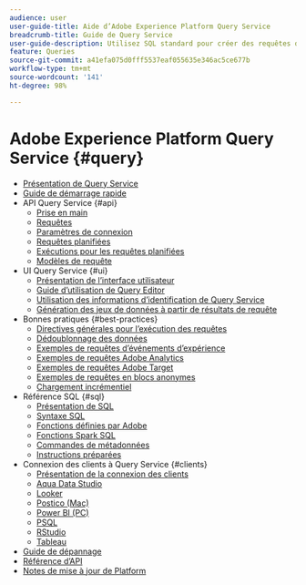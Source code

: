 ```yaml
---
audience: user
user-guide-title: Aide d’Adobe Experience Platform Query Service
breadcrumb-title: Guide de Query Service
user-guide-description: Utilisez SQL standard pour créer des requêtes de données dans le lac de données de Platform.
feature: Queries
source-git-commit: a41efa075d0fff5537eaf055635e346ac5ce677b
workflow-type: tm+mt
source-wordcount: '141'
ht-degree: 98%

---
```



# Adobe Experience Platform Query Service {#query}

- [Présentation de Query Service](home.md)
- [Guide de démarrage rapide](quickstart.md)
- API Query Service {#api}
   - [Prise en main](api/getting-started.md)
   - [Requêtes](api/queries.md)
   - [Paramètres de connexion](api/connection-parameters.md)
   - [Requêtes planifiées](api/scheduled-queries.md)
   - [Exécutions pour les requêtes planifiées](api/runs-scheduled-queries.md)
   - [Modèles de requête](api/query-templates.md)
- UI Query Service {#ui}
   - [Présentation de l’interface utilisateur](ui/overview.md)
   - [Guide d’utilisation de Query Editor](ui/user-guide.md)
   - [Utilisation des informations dʼidentification de Query Service](ui/credentials.md)
   - [Génération des jeux de données à partir de résultats de requête](ui/create-datasets.md)
- Bonnes pratiques {#best-practices}
   - [Directives générales pour l’exécution des requêtes](best-practices/writing-queries.md)
   - [Dédoublonnage des données](best-practices/deduplication.md)
   - [Exemples de requêtes dʼévénements dʼexpérience](best-practices/experience-event-queries.md)
   - [Exemples de requêtes Adobe Analytics](best-practices/adobe-analytics.md)
   - [Exemples de requêtes Adobe Target](best-practices/adobe-target.md)
   - [Exemples de requêtes en blocs anonymes](best-practices/anonymous-block.md)
   - [Chargement incrémentiel](best-practices/incremental-load.md)
- Référence SQL {#sql}
   - [Présentation de SQL](sql/overview.md)
   - [Syntaxe SQL](sql/syntax.md)
   - [Fonctions définies par Adobe](sql/adobe-defined-functions.md)
   - [Fonctions Spark SQL](sql/spark-sql-functions.md)
   - [Commandes de métadonnées](sql/metadata.md)
   - [Instructions préparées](sql/prepared-statements.md)
- Connexion des clients à Query Service {#clients}
   - [Présentation de la connexion des clients](clients/overview.md)
   - [Aqua Data Studio](clients/aqua-data-studio.md)
   - [Looker](clients/looker.md)
   - [Postico (Mac)](clients/postico.md)
   - [Power BI (PC)](clients/power-bi.md)
   - [PSQL](clients/psql.md)
   - [RStudio](clients/rstudio.md)
   - [Tableau](clients/tableau.md)
- [Guide de dépannage](troubleshooting-guide.md)
- [Référence d’API](https://www.adobe.io/experience-platform-apis/references/query-service/)
- [Notes de mise à jour de Platform](https://docs.adobe.com/content/help/fr-FR/experience-platform/release-notes/latest.html)